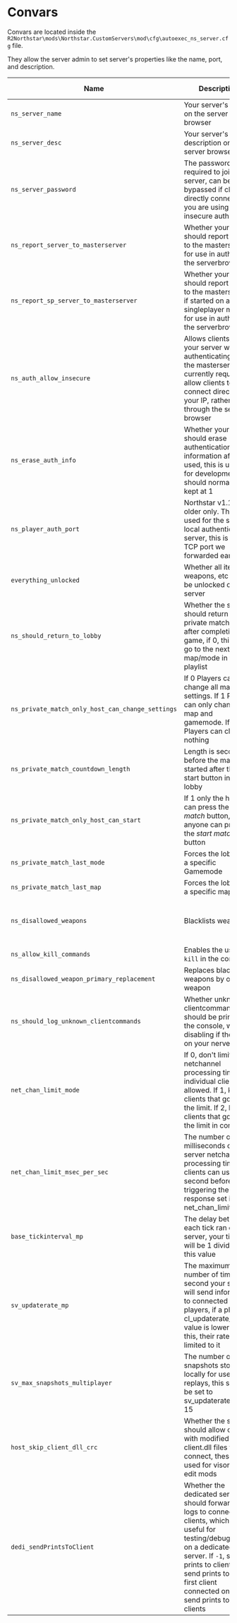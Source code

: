 # Convars

Convars are located inside the `R2Northstar\mods\Northstar.CustomServers\mod\cfg\autoexec_ns_server.cfg` file.

They allow the server admin to set server's properties like the name, port, and description.

| Name                                             | Description                                                                                                                                                                                 | Default Value                  | Accepted Values                                    |
| ------------------------------------------------ | ------------------------------------------------------------------------------------------------------------------------------------------------------------------------------------------- | ------------------------------ | -------------------------------------------------- |
| `ns_server_name`                                 | Your server's name on the server browser                                                                                                                                                    | `"Unnamed Northstar Server"`   | `string`                                           |
| `ns_server_desc`                                 | Your server's description on the server browser                                                                                                                                             | `"Default server description"` | `string`                                           |
| `ns_server_password`                             | The password required to join your server, can be bypassed if clients directly connect and you are using insecure auth                                                                      | `""`                           | `string`                                           |
| `ns_report_server_to_masterserver`               | Whether your server should report itself to the masterserver, for use in auth and the serverbrowser                                                                                         | `1`                            | `0-1`                                              |
| `ns_report_sp_server_to_masterserver`            | Whether your server should report itself to the masterserver if started on a singleplayer map, for use in auth and the serverbrowser                                                        | `0`                            | `0-1`                                              |
| `ns_auth_allow_insecure`                         | Allows clients to join your server without authenticating with the masterserver, currently required to allow clients to connect directly to your IP, rather than through the server browser | `0`                            | `0-1`                                              |
| `ns_erase_auth_info`                             | Whether your server should erase authentication information after it is used, this is useful for development but should normally be kept at 1                                               | `1`                            | `0-1`                                              |
| `ns_player_auth_port`                            | Northstar v1.12 and older only. The port used for the server's local authentication server, this is the TCP port we forwarded earlier                                                       | `8081`                         | `1-65535`                                          |
| `everything_unlocked`                            | Whether all items, weapons, etc should be unlocked on the server                                                                                                                            | `1`                            | `0-1`                                              |
| `ns_should_return_to_lobby`                      | Whether the server should return to private match lobby after completing a game, if 0, this will go to the next map/mode in the playlist                                                    | `1`                            | `0-1`                                              |
| `ns_private_match_only_host_can_change_settings` | If 0 Players can change all match settings. If 1 Players can only change map and gamemode. If 2 Players can change nothing                                                                  | `0`                            | `0-2`                                              |
| `ns_private_match_countdown_length`              | Length is seconds before the match is started after the start button in the lobby                                                                                                           | `15`                           | `int`                                              |
| `ns_private_match_only_host_can_start`           | If 1 only the host can press the *start match* button, if 0 anyone can press the *start match* button                                                                                       | `0`                            | `0-1`                                              |
| `ns_private_match_last_mode`                     | Forces the lobby to a specific Gamemode                                                                                                                                                     | `tdm`                          | Any [Gamemode](./#gamemodes)                       |
| `ns_private_match_last_map`                      | Forces the lobby to a specific map                                                                                                                                                          | `mp_forwardbase_kodai`         | Any [Map](./#maps)                                 |
| `ns_disallowed_weapons`                          | Blacklists weapons                                                                                                                                                                          |                                | List of [Weapons](./#weapons) separated by a comma |
| `ns_allow_kill_commands`                         | Enables the use of `kill` in the console                                                                                                                                                    | `0`                            | `0-1`                                              |
| `ns_disallowed_weapon_primary_replacement`       | Replaces blacklisted weapons by one weapon                                                                                                                                                  |                                | a [Weapon](./#weapons)                             |
| `ns_should_log_unknown_clientcommands`           | Whether unknown clientcommands should be printed in the console, worth disabling if they get on your nerves                                                                                 | `1`                            | `0-1`                                              |
| `net_chan_limit_mode`                            | If 0, don't limit the netchannel processing time individual clients are allowed. If 1, kick clients that go over the limit. If 2, log clients that go over the limit in console             | `2`                            | `0-2`                                              |
| `net_chan_limit_msec_per_sec`                    | The number of milliseconds of server netchan processing time clients can use per second before triggering the response set in net\_chan\_limit\_mode                                        | `30`                           | `int`                                              |
| `base_tickinterval_mp`                           | The delay between each tick ran on the server, your tickrate will be 1 divided by this value                                                                                                | `0.016666667`                  | `float`                                            |
| `sv_updaterate_mp`                               | The maximum number of times per second your server will send information to connected players, if a player's cl\_updaterate\_mp value is lower than this, their rate will be limited to it  | `20`                           | `int`                                              |
| `sv_max_snapshots_multiplayer`                   | The number of snapshots stored locally for use in replays, this should be set to sv\_updaterate\_mp \* 15                                                                                   | `300`                          | `int`                                              |
| `host_skip_client_dll_crc`                       | Whether the server should allow clients with modified client.dll files to connect, these are used for visor colour edit mods                                                                | `1`                            | `0-1`                                              |
| `dedi_sendPrintsToClient`                        | Whether the dedicated server should forward all logs to connected clients, which is useful for testing/debugging on a dedicated server. If `-1`, send no prints to clients. If `0`, send prints to the first client connected only. If `1`, send prints to all clients                                                                   | `-1`                            | `-1-1`                                             |
